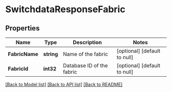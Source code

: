 # SwitchdataResponseFabric

## Properties
Name | Type | Description | Notes
------------ | ------------- | ------------- | -------------
**FabricName** | **string** | Name of the fabric | [optional] [default to null]
**FabricId** | **int32** | Database ID of the fabric | [optional] [default to null]

[[Back to Model list]](../README.md#documentation-for-models) [[Back to API list]](../README.md#documentation-for-api-endpoints) [[Back to README]](../README.md)


